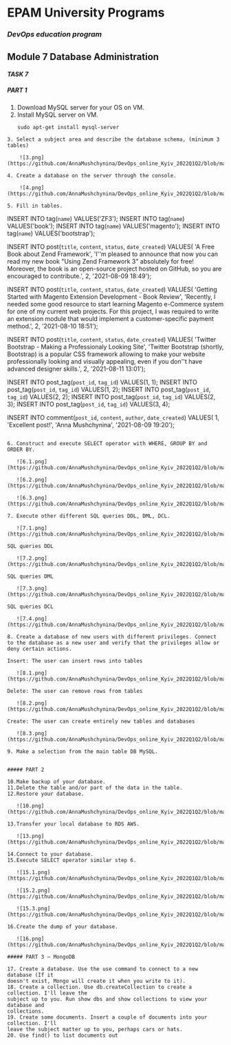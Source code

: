 # EPAM University Programs
### _DevOps education program_
## Module 7  Database Administration
#### _TASK 7_

##### PART 1
1. Download MySQL server for your OS on VM.
2. Install MySQL server on VM.
    ```  
    sudo apt-get install mysql-server
```
3. Select a subject area and describe the database schema, (minimum 3 tables)

    ![3.png](https://github.com/AnnaMushchynina/DevOps_online_Kyiv_2022Q1Q2/blob/main/m7/task7/images/3.png)

4. Create a database on the server through the console.

    ![4.png](https://github.com/AnnaMushchynina/DevOps_online_Kyiv_2022Q1Q2/blob/main/m7/task7/images/4.png)

5. Fill in tables.
```
INSERT INTO tag(`name`) VALUES('ZF3');
INSERT INTO tag(`name`) VALUES('book');
INSERT INTO tag(`name`) VALUES('magento');
INSERT INTO tag(`name`) VALUES('bootstrap');

INSERT INTO post(`title`, `content`, `status`, `date_created`) VALUES(
   'A Free Book about Zend Framework',
   'I''m pleased to announce that now you can read my new book "Using Zend Framework 3" absolutely for free! Moreover, the book is an open-source project hosted on GitHub, so you are encouraged to contribute.', 
   2, '2021-08-09 18:49');

INSERT INTO post(`title`, `content`, `status`, `date_created`) VALUES(
   'Getting Started with Magento Extension Development - Book Review',
   'Recently, I needed some good resource to start learning Magento e-Commerce system for one of my current web projects. For this project, I was required to write an extension module that would implement a customer-specific payment method.', 
   2, '2021-08-10 18:51');

INSERT INTO post(`title`, `content`, `status`, `date_created`) VALUES(
   'Twitter Bootstrap - Making a Professionaly Looking Site',
   'Twitter Bootstrap (shortly, Bootstrap) is a popular CSS framework allowing to make your website professionally looking and visually appealing, even if you don''t have advanced designer skills.', 
   2, '2021-08-11 13:01');

INSERT INTO post_tag(`post_id`, `tag_id`) VALUES(1, 1);
INSERT INTO post_tag(`post_id`, `tag_id`) VALUES(1, 2);
INSERT INTO post_tag(`post_id`, `tag_id`) VALUES(2, 2);
INSERT INTO post_tag(`post_id`, `tag_id`) VALUES(2, 3);
INSERT INTO post_tag(`post_id`, `tag_id`) VALUES(3, 4);

INSERT INTO comment(`post_id`, `content`, `author`, `date_created`) VALUES(
    1, 'Excellent post!', 'Anna Mushchynina', '2021-08-09 19:20');
```

6. Construct and execute SELECT operator with WHERE, GROUP BY and ORDER BY.

   ![6.1.png](https://github.com/AnnaMushchynina/DevOps_online_Kyiv_2022Q1Q2/blob/main/m7/task7/images/6.1.png)

   ![6.2.png](https://github.com/AnnaMushchynina/DevOps_online_Kyiv_2022Q1Q2/blob/main/m7/task7/images/6.2.png)

   ![6.3.png](https://github.com/AnnaMushchynina/DevOps_online_Kyiv_2022Q1Q2/blob/main/m7/task7/images/6.3.png)

7. Execute other different SQL queries DDL, DML, DCL.

   ![7.1.png](https://github.com/AnnaMushchynina/DevOps_online_Kyiv_2022Q1Q2/blob/main/m7/task7/images/7.1.png)

SQL queries DDL

   ![7.2.png](https://github.com/AnnaMushchynina/DevOps_online_Kyiv_2022Q1Q2/blob/main/m7/task7/images/7.2.png)

SQL queries DML

   ![7.3.png](https://github.com/AnnaMushchynina/DevOps_online_Kyiv_2022Q1Q2/blob/main/m7/task7/images/7.3.png)

SQL queries DCL

   ![7.4.png](https://github.com/AnnaMushchynina/DevOps_online_Kyiv_2022Q1Q2/blob/main/m7/task7/images/7.4.png)

8. Create a database of new users with different privileges. Connect to the database as a new user and verify that the privileges allow or deny certain actions.

Insert: The user can insert rows into tables

   ![8.1.png](https://github.com/AnnaMushchynina/DevOps_online_Kyiv_2022Q1Q2/blob/main/m7/task7/images/8.1.png)

Delete: The user can remove rows from tables

   ![8.2.png](https://github.com/AnnaMushchynina/DevOps_online_Kyiv_2022Q1Q2/blob/main/m7/task7/images/8.2.png)

Create: The user can create entirely new tables and databases

   ![8.3.png](https://github.com/AnnaMushchynina/DevOps_online_Kyiv_2022Q1Q2/blob/main/m7/task7/images/8.3.png)

9. Make a selection from the main table DB MySQL.


##### PART 2

10.Make backup of your database.
11.Delete the table and/or part of the data in the table.
12.Restore your database.

   ![10.png](https://github.com/AnnaMushchynina/DevOps_online_Kyiv_2022Q1Q2/blob/main/m7/task7/images/10.png)

13.Transfer your local database to RDS AWS.

   ![13.png](https://github.com/AnnaMushchynina/DevOps_online_Kyiv_2022Q1Q2/blob/main/m7/task7/images/13.png)

14.Connect to your database.
15.Execute SELECT operator similar step 6.

   ![15.1.png](https://github.com/AnnaMushchynina/DevOps_online_Kyiv_2022Q1Q2/blob/main/m7/task7/images/15.1.png)

   ![15.2.png](https://github.com/AnnaMushchynina/DevOps_online_Kyiv_2022Q1Q2/blob/main/m7/task7/images/15.2.png)

   ![15.3.png](https://github.com/AnnaMushchynina/DevOps_online_Kyiv_2022Q1Q2/blob/main/m7/task7/images/15.3.png)

16.Create the dump of your database.

   ![16.png](https://github.com/AnnaMushchynina/DevOps_online_Kyiv_2022Q1Q2/blob/main/m7/task7/images/16.png)

##### PART 3 – MongoDB

17. Create a database. Use the use command to connect to a new database (If it 
doesn't exist, Mongo will create it when you write to it).
18. Create a collection. Use db.createCollection to create a collection. I'll leave the 
subject up to you. Run show dbs and show collections to view your database and 
collections.
19. Create some documents. Insert a couple of documents into your collection. I'll 
leave the subject matter up to you, perhaps cars or hats.
20. Use find() to list documents out